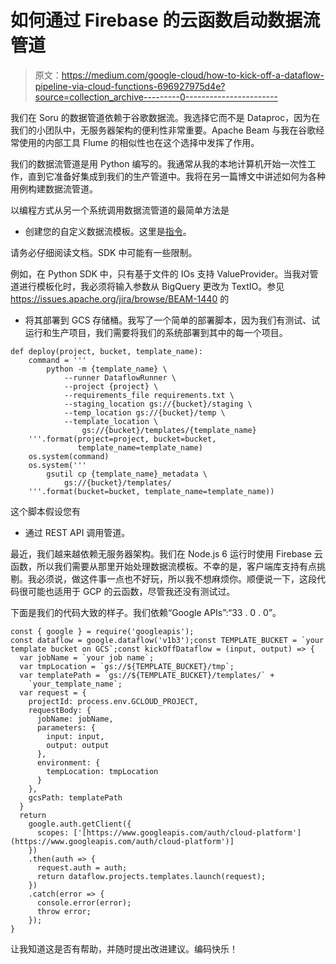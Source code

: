 # 如何通过 Firebase 的云函数启动数据流管道

> 原文：<https://medium.com/google-cloud/how-to-kick-off-a-dataflow-pipeline-via-cloud-functions-696927975d4e?source=collection_archive---------0----------------------->

我们在 Soru 的数据管道依赖于谷歌数据流。我选择它而不是 Dataproc，因为在我们的小团队中，无服务器架构的便利性非常重要。Apache Beam 与我在谷歌经常使用的内部工具 Flume 的相似性也在这个选择中发挥了作用。

我们的数据流管道是用 Python 编写的。我通常从我的本地计算机开始一次性工作，直到它准备好集成到我们的生产管道中。我将在另一篇博文中讲述如何为各种用例构建数据流管道。

以编程方式从另一个系统调用数据流管道的最简单方法是

*   创建您的自定义数据流模板。这里是[指令](https://cloud.google.com/dataflow/docs/templates/creating-templates)。

请务必仔细阅读文档。SDK 中可能有一些限制。

例如，在 Python SDK 中，只有基于文件的 IOs 支持 ValueProvider。当我对管道进行模板化时，我必须将输入参数从 BigQuery 更改为 TextIO。参见 https://issues.apache.org/jira/browse/BEAM-1440 的

*   将其部署到 GCS 存储桶。我写了一个简单的部署脚本，因为我们有测试、试运行和生产项目，我们需要将我们的系统部署到其中的每一个项目。

```
def deploy(project, bucket, template_name):
    command = '''
        python -m {template_name} \
            --runner DataflowRunner \
            --project {project} \
            --requirements_file requirements.txt \
            --staging_location gs://{bucket}/staging \
            --temp_location gs://{bucket}/temp \
            --template_location \
                gs://{bucket}/templates/{template_name}
    '''.format(project=project, bucket=bucket,
               template_name=template_name)
    os.system(command)
    os.system('''
        gsutil cp {template_name}_metadata \
            gs://{bucket}/templates/
    '''.format(bucket=bucket, template_name=template_name))
```

这个脚本假设您有<template></template>

*   通过 REST API 调用管道。

最近，我们越来越依赖无服务器架构。我们在 Node.js 6 运行时使用 Firebase 云函数，所以我们需要从那里开始处理数据流模板。不幸的是，客户端库支持有点挑剔。我必须说，做这件事一点也不好玩，所以我不想麻烦你。顺便说一下，这段代码很可能也适用于 GCP 的云函数，尽管我还没有测试过。

下面是我们的代码大致的样子。我们依赖“Google APIs”:“33 . 0 . 0”。

```
const { google } = require('googleapis');
const dataflow = google.dataflow('v1b3');const TEMPLATE_BUCKET = `your template bucket on GCS`;const kickOffDataflow = (input, output) => {
  var jobName = `your job name`;
  var tmpLocation = `gs://${TEMPLATE_BUCKET}/tmp`;
  var templatePath = `gs://${TEMPLATE_BUCKET}/templates/` +
    `your_template_name`;
  var request = {
    projectId: process.env.GCLOUD_PROJECT,
    requestBody: {
      jobName: jobName,
      parameters: {
        input: input,
        output: output
      },
      environment: {
        tempLocation: tmpLocation
      }
    },
    gcsPath: templatePath
  }
  return
    google.auth.getClient({
      scopes: ['[https://www.googleapis.com/auth/cloud-platform'](https://www.googleapis.com/auth/cloud-platform')]
    })
    .then(auth => {
      request.auth = auth;
      return dataflow.projects.templates.launch(request);
    })
    .catch(error => {
      console.error(error);
      throw error;
    });
}
```

让我知道这是否有帮助，并随时提出改进建议。编码快乐！